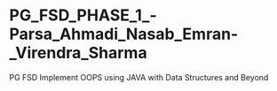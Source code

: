# PG_FSD_PHASE_1_-Parsa_Ahmadi_Nasab_Emran-_Virendra_Sharma
PG FSD Implement OOPS using JAVA with Data Structures and Beyond
